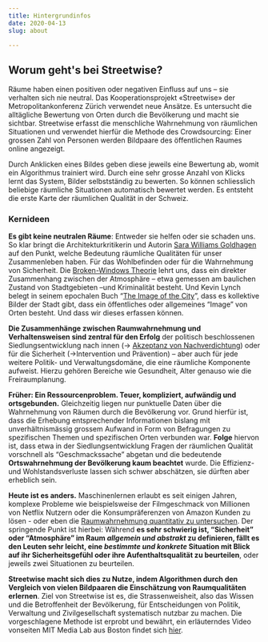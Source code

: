 ```yaml
---
title: Hintergrundinfos
date: 2020-04-13
slug: about

---
```

## Worum geht's bei Streetwise?

Räume haben einen positiven oder negativen Einfluss auf uns – sie verhalten sich nie neutral. Das Kooperationsprojekt «Streetwise» der Metropolitankonferenz Zürich verwendet neue Ansätze. Es untersucht die alltägliche Bewertung von Orten durch die Bevölkerung und macht sie sichtbar. Streetwise erfasst die menschliche Wahrnehmung von räumlichen Situationen und verwendet hierfür die Methode des Crowdsourcing: Einer grossen Zahl von Personen werden Bildpaare des öffentlichen Raumes online angezeigt.

Durch Anklicken eines Bildes geben diese jeweils eine Bewertung ab, womit ein Algorithmus trainiert wird. Durch eine sehr grosse Anzahl von Klicks lernt das System, Bilder selbstständig zu bewerten. So können schliesslich beliebige räumliche Situationen automatisch bewertet werden. Es entsteht die erste Karte der räumlichen Qualität in der Schweiz.

### Kernideen

**Es gibt keine neutralen Räume**: Entweder sie helfen oder sie schaden uns. So klar bringt die Architekturkritikerin und Autorin [Sara Williams Goldhagen](http://sarahwilliamsgoldhagen.com/) auf den Punkt, welche Bedeutung räumliche Qualitäten für unser Zusammenleben haben. Für das Wohlbefinden oder für die Wahrnehmung von Sicherheit. Die [Broken-Windows Theorie](https://de.wikipedia.org/wiki/Broken-Windows-Theorie) lehrt uns, dass ein direkter Zusammenhang zwischen der Atmosphäre – etwa gemessen am baulichen Zustand von Stadtgebieten –und Kriminalität besteht. Und Kevin Lynch belegt in seinem epochalen Buch “[The Image of the City](http://architectureandurbanism.blogspot.com/2010/09/kevin-lynch-image-of-city-1960.html)”, dass es kollektive Bilder der Stadt gibt, dass ein öffentliches oder allgemeines “Image” von Orten besteht. Und dass wir dieses erfassen können.

**Die Zusammenhänge zwischen Raumwahrnehmung und Verhaltensweisen sind zentral für den Erfolg** der politisch beschlossenen Siedlungsentwicklung nach innen (-> [Akzeptanz von Nachverdichtung](https://are.zh.ch/internet/baudirektion/are/de/raumplanung/strategien-konzepte/langfristige-raumentwicklungsstrategie/studien8_14/_jcr_content/contentPar/downloadlist_1/downloaditems/359_1422373887343.spooler.download.1422968786586.pdf/Akzeptanz_Dichte_2014.pdf)) oder für die Sicherheit (->Intervention und Prävention) – aber auch für jede weitere Politik- und Verwaltungsdomäne, die eine räumliche Komponente aufweist. Hierzu gehören Bereiche wie Gesundheit, Alter genauso wie die Freiraumplanung.

**Früher: Ein Ressourcenproblem. Teuer, kompliziert, aufwändig und ortsgebunden.** Gleichzeitig liegen nur punktuelle Daten über die Wahrnehmung von Räumen durch die Bevölkerung vor. Grund hierfür ist, dass die Erhebung entsprechender Informationen bislang mit unverhältnismässig grossem Aufwand in Form von Befragungen zu spezifischen Themen und spezifischen Orten verbunden war. **Folge** hiervon ist, dass etwa in der Siedlungsentwicklung Fragen der räumlichen Qualität vorschnell als “Geschmackssache” abgetan und die bedeutende **Ortswahrnehmung der Bevölkerung kaum beachtet** wurde. Die Effizienz- und Wohlstandsverluste lassen sich schwer abschätzen, sie dürften aber erheblich sein.

**Heute ist es anders.** Maschinenlernen erlaubt es seit einigen Jahren, komplexe Probleme wie beispielsweise der Filmgeschmack von Millionen von Netflix Nutzern oder die Konsumpräferenzen von Amazon Kunden zu lösen - oder eben die [Raumwahrnehmung quantitativ zu untersuchen](https://medium.com/mit-media-lab/streetscore-1b8f846ff13d). Der springende Punkt ist hierbei: Während **es sehr schwierig ist,  “Sicherheit” oder “Atmosphäre” im Raum _allgemein und abstrakt_ zu definieren, fällt es den Leuten sehr leicht, eine _bestimmte und konkrete_ Situation mit Blick auf  ihr Sicherheitsgefühl oder ihre Aufenthaltsqualität zu beurteilen**, oder jeweils zwei Situationen zu beurteilen.

**Streetwise macht sich dies zu Nutze, indem Algorithmen durch den Vergleich von vielen Bildpaaren die Einschätzung von Raumqualitäten erlernen**. Ziel von Streetwise ist es, die Strassenweisheit, also das Wissen und die Betroffenheit der Bevölkerung, für Entscheidungen von Politik, Verwaltung und Zivilgesellschaft systematisch nutzbar zu machen. Die vorgeschlagene Methode ist erprobt und bewährt, ein erläuterndes Video vonseiten MIT Media Lab aus Boston findet sich [hier](https://www.media.mit.edu/projects/place-pulse-new/overview/).